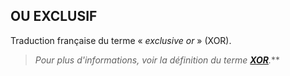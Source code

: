 ## OU EXCLUSIF

Traduction française du terme « *exclusive or* » (XOR).

> *Pour plus d'informations, voir la définition du terme [**XOR**](/dictionnaire/X.md#xor).***

